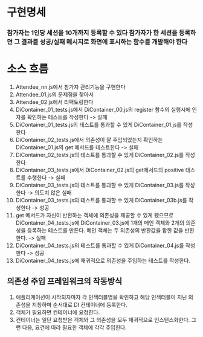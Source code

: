 구현명세
==========
### 참가자는 1인당 세션을 10개까지 등록할 수 있다 참가자가 한 세션을 등록하면 그 결과를 성공/실패 메시지로 화면에 표시하는 함수를 개발해야 한다

소스 흐름
==========
1. Attendee_nn.js에서 참가자 관리기능을 구현한다
2. Attendee_01.js의 문제점을 찾아서
3. Attendee_02.js에서 리팩토링한다
4. DiContainer_01_tests.js에서 DiContainer_00.js의 register 함수의 실행시에 인자를 확인하는 테스트를 작성한다 -> 실패
5. DiContainer_01_tests.js의 테스트를 통과할 수 있게 DiContainer_01.js를 작성한다
6. DiContainer_02_tests.js에서 의존성이 잘 주입되었는지 확인하는 DiContainer_01.js의 get 메서드를 테스트한다 -> 실패 
7. DiContainer_02_tests.js의 테스트를 통과할 수 있게 DiContainer_02.js를 작성한다
8. DiContainer_03_tests.js에서 DiContainer_02.js의 get메서드의 positive 테스트를 수행한다 -> 실패 
9. DiContainer_03_tests.js의 테스트를 통과할 수 있게 DiContainer_03.js를 작성한다 -> 의도치 않은 실패
10. DiContainer_03_tests.js의 테스트를 통과할 수 있게 DiContainer_03b.js를 작성한다 -> 성공
11. get 메서드가 자신이 반환하는 객체에 의존성을 제공할 수 있게 됐으므로 DiContainer_04_tests.js에 DiContainer_03.js에 1개의 메인 객체와 2개의 의존성을 등록하는 테스트를 만든다. 메인 객체는 두 의존성의 반환값을 합한 값을 반환한다. -> 실패
12. DiContainer_04_tests.js의 테스트를 통과할 수 있게 DiContainer_04.js를 작성한다 -> 성공
13. DiContainer_04_tests.js에 재귀적으로 의존성을 주입하는 테스트를 작성한다.

## 의존성 주입 프레임워크의 작동방식
1. 애플리케이션이 시작되자마자 각 인젝터블명을 확인하고 해당 인젝터블이 지닌 의존성을 지칭하며 순서대로 DI 컨테이너에 등록한다.
2. 객체가 필요하면 컨테이너에 요청한다.
3. 컨테이너는 일단 요청받은 객체와 그 의존성을 모두 재귀적으로 인스턴스화한다. 그런 다음, 요건에 따라 필요한 객체에 각각 주입한다.